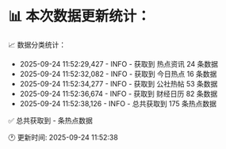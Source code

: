 📊 本次数据更新统计：
==========================

📈 数据分类统计：
- 2025-09-24 11:52:29,427 - INFO - 获取到 热点资讯 24 条数据
- 2025-09-24 11:52:32,082 - INFO - 获取到 今日热点 16 条数据
- 2025-09-24 11:52:34,277 - INFO - 获取到 公社热帖 53 条数据
- 2025-09-24 11:52:36,674 - INFO - 获取到 财经日历 82 条数据
- 2025-09-24 11:52:38,126 - INFO - 总共获取到 175 条热点数据

✅ 总共获取到 - 条热点数据

🕐 更新时间: 2025-09-24 11:52:38
